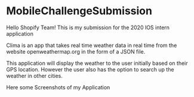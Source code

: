 # MobileChallengeSubmission

Hello Shopify Team! This is my submission for the 2020 IOS intern application

Clima is an app that takes real time weather data in real time from the website openweathermap.org in the form of a JSON file.

This application will display the weather to the user initially based on their GPS location. However the user also 
has the option to search up the weather in other cities.

Here some Screenshots of my Application
